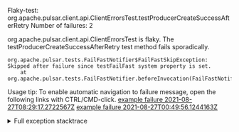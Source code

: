         
Flaky-test: org.apache.pulsar.client.api.ClientErrorsTest.testProducerCreateSuccessAfterRetry
Number of failures: 2

org.apache.pulsar.client.api.ClientErrorsTest is flaky. The testProducerCreateSuccessAfterRetry test method fails sporadically.

```
org.apache.pulsar.tests.FailFastNotifier$FailFastSkipException: Skipped after failure since testFailFast system property is set.
	at org.apache.pulsar.tests.FailFastNotifier.beforeInvocation(FailFastNotifier.java:88)

```

Usage tip: To enable automatic navigation to failure message, open the following links with CTRL/CMD-click.
[example failure 2021-08-27T08:29:17.2722567Z](https://github.com/apache/pulsar/runs/3441181143?check_suite_focus=true#step:9:1344)
[example failure 2021-08-27T00:49:56.1244163Z](https://github.com/apache/pulsar/runs/3438608157?check_suite_focus=true#step:9:1340)


<details>
<summary>Full exception stacktrace</summary>
<code><pre>
org.apache.pulsar.tests.FailFastNotifier$FailFastSkipException: Skipped after failure since testFailFast system property is set.
	at org.apache.pulsar.tests.FailFastNotifier.beforeInvocation(FailFastNotifier.java:88)

</pre></code>
</details>

